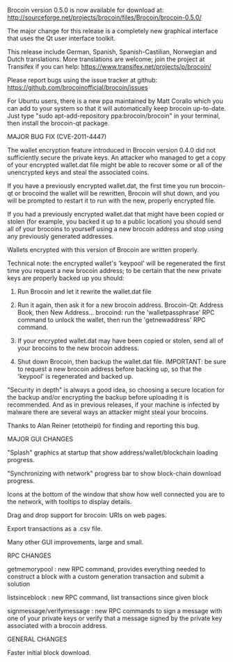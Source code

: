 Brocoin version 0.5.0 is now available for download at:
http://sourceforge.net/projects/brocoin/files/Brocoin/brocoin-0.5.0/

The major change for this release is a completely new graphical interface that uses the Qt user interface toolkit.

This release include German, Spanish, Spanish-Castilian, Norwegian and Dutch translations. More translations are welcome; join the project at Transifex if you can help:
https://www.transifex.net/projects/p/brocoin/

Please report bugs using the issue tracker at github:
https://github.com/brocoinofficial/brocoin/issues

For Ubuntu users, there is a new ppa maintained by Matt Corallo which you can add to your system so that it will automatically keep brocoin up-to-date.  Just type "sudo apt-add-repository ppa:brocoin/brocoin" in your terminal, then install the brocoin-qt package.

MAJOR BUG FIX  (CVE-2011-4447)

The wallet encryption feature introduced in Brocoin version 0.4.0 did not sufficiently secure the private keys. An attacker who
managed to get a copy of your encrypted wallet.dat file might be able to recover some or all of the unencrypted keys and steal the
associated coins.

If you have a previously encrypted wallet.dat, the first time you run brocoin-qt or brocoind the wallet will be rewritten, Brocoin will
shut down, and you will be prompted to restart it to run with the new, properly encrypted file.

If you had a previously encrypted wallet.dat that might have been copied or stolen (for example, you backed it up to a public
location) you should send all of your brocoins to yourself using a new brocoin address and stop using any previously generated addresses.

Wallets encrypted with this version of Brocoin are written properly.

Technical note: the encrypted wallet's 'keypool' will be regenerated the first time you request a new brocoin address; to be certain that the
new private keys are properly backed up you should:

1. Run Brocoin and let it rewrite the wallet.dat file

2. Run it again, then ask it for a new brocoin address.
Brocoin-Qt: Address Book, then New Address...
brocoind: run the 'walletpassphrase' RPC command to unlock the wallet,  then run the 'getnewaddress' RPC command.

3. If your encrypted wallet.dat may have been copied or stolen, send  all of your brocoins to the new brocoin address.

4. Shut down Brocoin, then backup the wallet.dat file.
IMPORTANT: be sure to request a new brocoin address before backing up, so that the 'keypool' is regenerated and backed up.

"Security in depth" is always a good idea, so choosing a secure location for the backup and/or encrypting the backup before uploading it is recommended. And as in previous releases, if your machine is infected by malware there are several ways an attacker might steal your brocoins.

Thanks to Alan Reiner (etotheipi) for finding and reporting this bug.

MAJOR GUI CHANGES

"Splash" graphics at startup that show address/wallet/blockchain loading progress.

"Synchronizing with network" progress bar to show block-chain download progress.

Icons at the bottom of the window that show how well connected you are to the network, with tooltips to display details.

Drag and drop support for brocoin: URIs on web pages.

Export transactions as a .csv file.

Many other GUI improvements, large and small.

RPC CHANGES

getmemorypool : new RPC command, provides everything needed to construct a block with a custom generation transaction and submit a solution

listsinceblock : new RPC command, list transactions since given block

signmessage/verifymessage : new RPC commands to sign a message with one of your private keys or verify that a message signed by the private key associated with a brocoin address.

GENERAL CHANGES

Faster initial block download.
